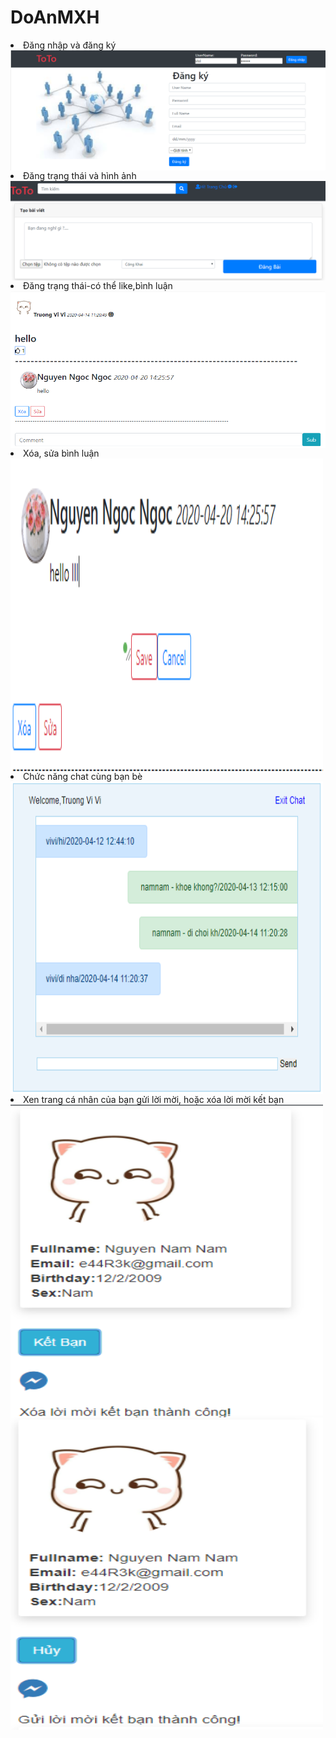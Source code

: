 # DoAnMXH
<li>Đăng nhập và đăng ký</li>
<img align="left" src="img_readme\Capture1.PNG">
<li> Đăng trạng thái và hình ảnh</li>
<img align="left" src="img_readme\Capture2.PNG">
<li> Đăng trạng thái-có thể like,bình luận</li>
<img align="left" src="img_readme\Capture3.PNG">
<li> Xóa, sửa bình luận</li>
<img align="left" width="500px" height="500px"  src="img_readme\Capture4.PNG">
<li> Chức năng chat cùng bạn bè</li>
<img align="left" width="500px" height="500px" src="img_readme\Capture5.PNG">
<li> Xen trang cá nhân của bạn gửi lời mời, hoặc xóa lời mời kết bạn</li>
<img align="left" width="500px" height="500px"src="img_readme\Capture6.PNG">
<img align="left" width="500px" height="500px" src="img_readme\Capture7.PNG">

